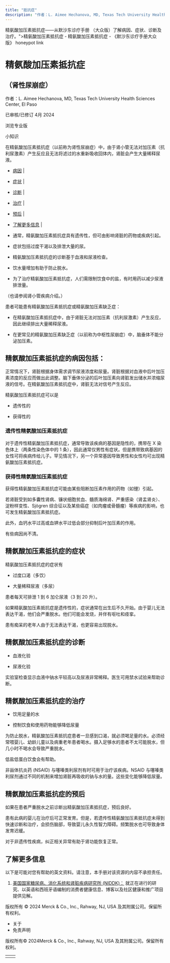 ```yaml
---
title: "抵抗症"
description: "作者：L. Aimee Hechanova, MD, Texas Tech University Health Sciences Center, El Paso"
---
```


﻿精氨酸加压素抵抗症——从默沙东诊疗手册 （大众版）了解病因、症状、诊断及治疗。">精氨酸加压素抵抗症 \- 精氨酸加压素抵抗症 \- 《默沙东诊疗手册大众版》 honeypot link

# 精氨酸加压素抵抗症

## （肾性尿崩症）

作者：L. Aimee Hechanova, MD, Texas Tech University Health Sciences Center, El Paso

已审核/已修订 4月 2024

浏览专业版

小知识

在精氨酸加压素抵抗症（以前称为肾性尿崩症）中，由于肾小管无法对加压素（抗利尿激素）产生反应且无法将滤过的水重新吸收回体内，肾脏会产生大量稀释尿液。

- [病因](#病因_v762533_zh) \|
- [症状](#症状_v762538_zh) \|
- [诊断](#诊断_v23368668_zh) \|
- [治疗](#治疗_v23368679_zh) \|
- [预后](#预后_v762546_zh) \|
- [了解更多信息](#了解更多信息_v50499509_zh) \|

- 通常，精氨酸加压素抵抗症具有遗传性，但可由影响肾脏的药物或疾病引起。

- 症状包括过度干渴以及排泄大量的尿。

- 精氨酸加压素抵抗症的诊断基于血液和尿液检查。

- 饮水量增加有助于防止脱水。

- 为了治疗精氨酸加压素抵抗症，人们需限制饮食中的盐，有时用药以减少尿液排泄量。


（也请参阅肾小管疾病介绍。）

患者可能患有精氨酸加压素抵抗症或精氨酸加压素缺乏症：

- 在精氨酸加压素抵抗症中，由于肾脏无法对加压素（抗利尿激素）产生反应，因此继续排出大量稀释尿液。

- 在更常见的精氨酸加压素缺乏症（以前称为中枢性尿崩症）中，脑垂体不能分泌加压素。


## 精氨酸加压素抵抗症的病因包括：

正常情况下，肾脏根据身体需求调节尿液浓度和尿量。肾脏根据对血液中后叶加压素浓度的反应而做出此调整。脑下垂体分泌的后叶加压素向肾脏发出储水并浓缩尿液的信号。在精氨酸加压素抵抗症中，肾脏无法对信号产生反应。

精氨酸加压素抵抗症可以是

- 遗传性的

- 获得性的


### 遗传性精氨酸加压素抵抗症

对于遗传性精氨酸加压素抵抗症，通常导致该疾病的基因是隐性的，携带在 X 染色体上（两条性染色体中的 1 条），因此通常仅男性有症状。但是携带致病基因的女性可将疾病传给儿子。罕见情况下，另一个异常基因导致男性和女性均可出现精氨酸加压素抵抗症。

### 获得性精氨酸加压素抵抗症

获得性精氨酸加压素抵抗症可能由某些阻断加压素作用的药物（如锂）引起。

若肾脏受到如多囊性肾病、镰状细胞贫血、髓质海绵肾、严重感染（肾盂肾炎）、淀粉样变性、Sjögren 综合征以及某些癌症（如肉瘤或骨髓瘤）等疾病的影响，也可发生精氨酸加压素抵抗症。

此外，血钙水平过高或血钾水平过低会部分抑制后叶加压素的作用。

有些病因尚不清。

## 精氨酸加压素抵抗症的症状

精氨酸加压素抵抗症的症状有

- 过度口渴（多饮）

- 大量稀释尿液（多尿）


患者每天可排泄 1 到 6 加仑尿液（3 到 20 升）。

如果精氨酸加压素抵抗症是遗传性的，症状通常在出生后不久开始。由于婴儿无法表达干渴，他们会严重脱水。他们可能会发烧，并伴有呕吐和痉挛。

患有痴呆的老年人由于无法表达干渴，也更容易出现脱水。

## 精氨酸加压素抵抗症的诊断

- 血液化验

- 尿液化验


实验室检查显示血液中钠水平较高以及尿液非常稀释。医生可用禁水试验来帮助诊断。

## 精氨酸加压素抵抗症的治疗

- 饮用足量的水

- 控制饮食和使用药物能够降低尿量


为防止脱水，精氨酸加压素抵抗症患者一旦感到口渴，就必须喝足量的水。必须经常喂婴儿、幼龄儿童以及病重老年患者喝水。摄入足够水的患者不太可能脱水，但几小时不喝水会导致严重脱水。

低盐低蛋白饮食会有帮助。

非甾体抗炎药 (NSAID) 与噻嗪类利尿剂有时可用于治疗该疾病。NSAID 与噻嗪类利尿剂通过不同的机制来增加肾脏再吸收的钠与水的量。这些变化能够降低尿量。

## 精氨酸加压素抵抗症的预后

如果在患者严重脱水之前诊断出精氨酸加压素抵抗症，预后良好。

患有此病的婴儿在治疗后可正常发育。但是，若遗传性精氨酸加压素抵抗症未得到快速诊断和治疗，会损伤脑部，导致婴儿永久性智力障碍。频繁脱水也可导致身体发育迟缓。

对于非遗传性疾病，纠正相关异常有助于肾功能恢复正常。

## 了解更多信息

以下是可能对您有帮助的英文资料。请注意，本手册对该资源的内容不承担责任。

1. [美国国家糖尿病、消化系统和肾脏疾病研究所 (NIDDK)：](http://www.niddk.nih.gov/health-information/health-topics/kidney-disease/Pages/default.aspx) 就正在进行的研究、以英语和西班牙语编制的消费者健康信息、博客以及社区健康和推广项目提供见解。




版权所有 © 2024
Merck & Co., Inc., Rahway, NJ, USA 及其附属公司。保留所有权利。

- 关于
- 免责声明

版权所有© 2024Merck & Co., Inc., Rahway, NJ, USA 及其附属公司。保留所有权利。

|     |     |
| --- | --- |
|  |  |